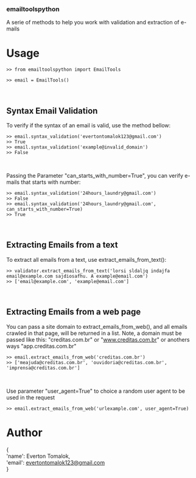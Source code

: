 ### emailtoolspython
A serie of methods to help you work with validation and extraction of e-mails

# Usage
    >> from emailtoolspython import EmailTools

    >> email = EmailTools()

<br>

## Syntax Email Validation
To verify if the syntax of an email is valid, use the method bellow:
    
    >> email.syntax_validation('evertontomalok123@gmail.com')
    >> True
    >> email.syntax_validation('example@invalid_domain')
    >> False
<br>
    
Passing the Parameter "can_starts_with_number=True", you can verify e-mails that starts with number:

    >> email.syntax_validation('24hours_laundry@gmail.com')
    >> False
    >> email.syntax_validation('24hours_laundry@gmail.com', can_starts_with_number=True)
    >> True
<br>
    
 ## Extracting Emails from a text
To extract all emails from a text, use extract_emails_from_text():
    
    >> validator.extract_emails_from_text('lorsi sldaljq indajfa email@example.com sajdiosafhu. A example@email.com')
    >> ['email@example.com', 'example@email.com']

<br>

## Extracting Emails from a web page
You can pass a site domain to extract_emails_from_web(), and all emails crawled in that page, will be returned in a list. 
Note, a domain must be passed like this: "creditas.com.br" or "www.creditas.com.br" or anothers ways "app.creditas.com.br"

    >> email.extract_emails_from_web('creditas.com.br')
    >> ['meajuda@creditas.com.br', 'ouvidoria@creditas.com.br', 'imprensa@creditas.com.br']
<br>

Use parameter "user_agent=True" to choice a random user agent to be used in the request
    
    >> email.extract_emails_from_web('urlexample.com', user_agent=True)

# Author
{
<br>'name': Everton Tomalok,<br>
'email': evertontomalok123@gmail.com<br>
}
